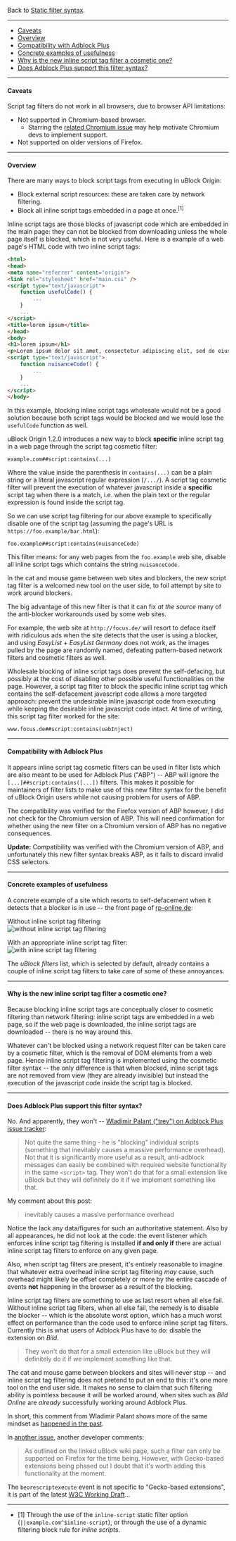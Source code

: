 Back to [Static filter syntax](https://github.com/gorhill/uBlock/wiki/Static-filter-syntax).

***

- [Caveats](#caveats)
- [Overview](#overview)
- [Compatibility with Adblock Plus](#compatibility-with-adblock-plus)
- [Concrete examples of usefulness](#concrete-examples-of-usefulness)
- [Why is the new inline script tag filter a cosmetic one?](#why-is-the-new-inline-script-tag-filter-a-cosmetic-one)
- [Does Adblock Plus support this filter syntax?](#does-adblock-plus-support-this-filter-syntax)

***

#### Caveats

Script tag filters do not work in all browsers, due to browser API limitations:

- Not supported in Chromium-based browser.
    - Starring the [related Chromium issue](https://code.google.com/p/chromium/issues/detail?id=168175) may help motivate Chromium devs to implement support.
- Not supported on older versions of Firefox.

***

#### Overview

There are many ways to block script tags from executing in uBlock Origin:

- Block external script resources: these are taken care by network filtering.
- Block all inline script tags embedded in a page at once.<sup>[1]</sup>

Inline script tags are those blocks of javascript code which are embedded in the main page: they can not be blocked from downloading unless the whole page itself is blocked, which is not very useful. Here is a example of a web page's HTML code with two inline script tags:

```html
<html>
<head>
<meta name="referrer" content="origin">
<link rel="stylesheet" href="main.css" />
<script type="text/javascript">
    function usefulCode() {
        ...
    }
    ...
</script>
<title>lorem ipsum</title>
</head>
<body>
<h1>lorem ipsum</h1>
<p>Lorem ipsum dolor sit amet, consectetur adipiscing elit, sed do eiusmod tempor incididunt ut labore et dolore magna aliqua.</p>
<script type="text/javascript">
    function nuisanceCode() {
        ...
    }
    ...
</script>
</body>
```

In this example, blocking inline script tags wholesale would not be a good solution because both script tags would be blocked and we would lose the `usefulCode` function as well.

uBlock Origin 1.2.0 introduces a new way to block **specific** inline script tag in a web page through the script tag cosmetic filter:

    example.com##script:contains(...)

Where the value inside the parenthesis in `contains(...)` can be a plain string or a literal javascript regular expression (`/.../`). A script tag cosmetic filter will prevent the execution of whatever javascript inside a **specific** script tag when there is a match, i.e. when the plain text or the regular expression is found inside the script tag.

So we can use script tag filtering for our above example to specifically disable one of the script tag (assuming the page's URL is `https://foo.example/bar.html`):

    foo.example##script:contains(nuisanceCode)

This filter means: for any web pages from the `foo.example` web site, disable all inline script tags which contains the string `nuisanceCode`.

In the cat and mouse game between web sites and blockers, the new script tag filter is a welcomed new tool on the user side, to foil attempt by site to work around blockers.

The big advantage of this new filter is that it can fix _at the source_ many of the anti-blocker workarounds used by some web sites.

For example, the web site at `http://focus.de/` will resort to deface itself with ridiculous ads when the site detects that the user is using a blocker, and using _EasyList_ + _EasyList Germany_ does not work, as the images pulled by the page are randomly named, defeating pattern-based network filters and cosmetic filters as well.

Wholesale blocking of inline script tags does prevent the self-defacing, but possibly at the cost of disabling other possible useful functionalities on the page. However, a script tag filter to block the specific inline script tag which contains the self-defacement javascript code allows a more targeted approach: prevent the undesirable inline javascript code from executing while keeping the desirable inline javascript code intact. At time of writing, this script tag filter worked for the site:

    www.focus.de##script:contains(uabInject)

***

#### Compatibility with Adblock Plus

It appears inline script tag cosmetic filters can be used in filter lists which are also meant to be used for Adblock Plus ("ABP") -- ABP will ignore the `[...]##script:contains([...])` filters. This makes it possible for maintainers of filter lists to make use of this new filter syntax for the benefit of uBlock Origin users while not causing problem for users of ABP.

The compatibility was verified for the Firefox version of ABP however, I did not check for the Chromium version of ABP. This will need confirmation for whether using the new filter on a Chromium version of ABP has no negative consequences.

**Update:** Compatibility was verified with the Chromium version of ABP, and unfortunately this new filter syntax breaks ABP, as it fails to discard invalid CSS selectors.

***

#### Concrete examples of usefulness

A concrete example of a site which resorts to self-defacement when it detects that a blocker is in use -- the front page of [rp-online.de](http://www.rp-online.de/):

Without inline script tag filtering:<br>
![without inline script tag filtering](https://cloud.githubusercontent.com/assets/585534/10417577/ec9bbe80-700e-11e5-8fc1-3f21358b45ee.png)

With an appropriate inline script tag filter:<br>
![with inline script tag filtering](https://cloud.githubusercontent.com/assets/585534/10417578/eeb27aba-700e-11e5-9c2e-0845cd27b404.png)

The _uBlock filters_ list, which is selected by default, already contains a couple of inline script tag filters to take care of some of these annoyances.

***

#### Why is the new inline script tag filter a cosmetic one?

Because blocking inline script tags are conceptually closer to cosmetic filtering than network filtering: inline script tags are embedded in a web page, so if the web page is downloaded, the inline script tags are downloaded -- there is no way around this.

Whatever can't be blocked using a network request filter can be taken care by a cosmetic filter, which is the removal of DOM elements from a web page. Hence inline script tag filtering is implemented using the cosmetic filter syntax -- the only difference is that when blocked, inline script tags are not removed from view (they are already invisible) but instead the execution of the javascript code inside the script tag is blocked.

***

#### Does Adblock Plus support this filter syntax?

No. And apparently, they won't -- [Wladimir Palant ("trev") on Adblock Plus issue tracker](https://issues.adblockplus.org/ticket/748#comment:9):

> Not quite the same thing - he is "blocking" individual scripts (something that inevitably causes a massive performance overhead). Not that it is significantly more useful as a result, anti-adblock messages can easily be combined with required website functionality in the same `<script>` tag. They won't do that for a small extension like uBlock but they will definitely do it if we implement something like that.

My comment about this post:

> inevitably causes a massive performance overhead

Notice the lack any data/figures for such an authoritative statement. Also by all appearances, he did not look at the code: the event listener which enforces inline script tag filtering is installed **if and only if** there are actual inline script tag filters to enforce on any given page.

Also, when script tag filters are present, it's entirely reasonable to imagine that whatever extra overhead inline script tag filtering _may_ cause, such overhead might likely be offset completely or more by the entire cascade of events **not** happening in the browser as a result of the blocking.

Inline script tag filters are something to use as last resort when all else fail. Without inline script tag filters, when all else fail, the remedy is to disable the blocker -- which is the absolute worst option, which has a much worst effect on performance than the code used to enforce inline script tag filters. Currently this is what users of Adblock Plus have to do: disable the extension on _Bild_.

> They won't do that for a small extension like uBlock but they will definitely do it if we implement something like that.

The cat and mouse game between blockers and sites will never stop -- and inline script tag filtering does not pretend to put an end to this: it's one more tool on the end user side. It makes no sense to claim that such filtering ability is pointless because it will be worked around, when sites such as _Bild Online_ are _already_ successfully working around Adblock Plus.

In short, this comment from Wladimir Palant shows more of the same mindset as [happened in the past](https://bugzilla.mozilla.org/show_bug.cgi?id=988266#c39).

In [another issue](https://issues.adblockplus.org/ticket/3207), another developer comments:

> As outlined on the linked uBlock wiki page, such a filter can only be supported on Firefox for the time being. However, with Gecko-based extensions being phased out I doubt that it's worth adding this functionality at the moment.

The `beorescriptexecute` event is not specific to "Gecko-based extensions", it is part of the latest [W3C Working Draft](http://www.w3.org/html/wg/drafts/html/master/semantics.html#scripting-3)...

***

- [1] Through the use of the `inline-script` static filter option (`||example.com^$inline-script`), or through the use of a dynamic filtering block rule for _inline scripts_.